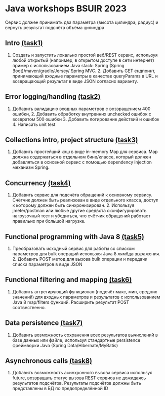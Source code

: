 
# Java workshops BSUIR 2023
Сервис должен принимать два параметра (высота цилиндра, радиус) и вернуть результат подсчёта
объёма цилиндра
## Intro <a href="https://github.com/Nicetrym8/Kpiap-4sem-java/tree/07349a332c2f98fd66b789b5a280c39441070aea">(task1)</a>
1. Создать и запустить локально простой веб/REST сервис, используя любой открытый
(например, в открытом доступе в сети интернет) пример с использованием Java stack:
Spring (Spring Boot)/maven/gradle/Jersey/ Spring MVC. 2. Добавить GET ендпоинт,
принимающий входные параметры в качестве queryParams в URL и возвращающий
результат в виде JSON согласно варианту.
## Error logging/handling <a href="https://github.com/Nicetrym8/Kpiap-4sem-java/tree/eeb7c40ac220da8d8e609e051dbebd7d665215d3">(task2)</a>
1. Добавить валидацию входных параметров с возвращением 400 ошибки, 2. Добавить
обработку внутренних unchecked ошибок с возвратом 500 ошибки 3. Добавить логирование
действий и ошибок 4. Написать unit test
## Collections intro, project structure <a href="https://github.com/Nicetrym8/Kpiap-4sem-java/tree/77f553d63ecd29fc73250c1c19d8cd620118fe26">(task3)</a>
1. Добавить простейший кэш в виде in-memory Map для сервиса. Map должна содержаться в
отдельном бине/классе, который должен добавляться в основной сервис с помощью
dependency injection механизм Spring.
## Concurrency  <a href="https://github.com/Nicetrym8/Kpiap-4sem-java/tree/b68437411a5a47a5f1863929a6d816f9cfdd5df4">(task4)</a>
1. Добавить сервис для подсчёта обращений к основному сервису. Счётчик должен быть
реализован в виде отдельного класса, доступ к которому должен быть синхронизирован. 2.
Используя jmeter/postman или любые другие средвста сконфигурировать нагрузочный тест
и убедиться, что счётчик обращений работает правильно при большой нагрузке.
## Functional programming with Java 8 <a href="https://github.com/Nicetrym8/Kpiap-4sem-java/tree/128a8594820b1be6c0d2a2e68259b76229ecbca5">(task5)</a>  
1. Преобразовать исходный сервис для работы со списком параметров для bulk операций
используя Java 8 лямбда выражения. 2. Добавить POST метод для вызова bulk операции и
передачи списка параметров в виде JSON
## Functional filtering and mapping <a href="https://github.com/Nicetrym8/Kpiap-4sem-java/tree/df336da32bb18d42cf7bf85feb4a535348a8f19b">(task6)</a>
1. Добавить аггрегирующий функционал (подсчёт макс, мин, средних значений) для входных
параметров и результатов с использованием Java 8 map/filters функций. Расширить
результат POST соотвественно.
## Data persistence <a href="https://github.com/Nicetrym8/Kpiap-4sem-java/tree/695ed6c5f7a45de44108023c8ebc52038b53662e">(task7)</a>
1. Добавить возможность сохранения всех результатов вычислений в базе данных или
файле, используя стандартные persistence фреймворки Java (Spring Data/Hibernate/MyBatis)
## Asynchronous calls <a href="https://github.com/Nicetrym8/Kpiap-4sem-java/tree/0b541462eb1421317648ac57f4050497e5b61533">(task8)</a>
1. Добавить возможность асинхронного вызова сервиса используя future, возвращать статус
вызова REST сервиса не дожидаясь результатов подсчётов. Результаты подсчётов должны
быть представлены в БД по предопределённой ID
